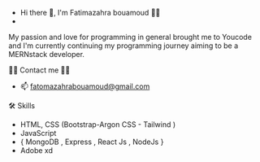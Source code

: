 -  Hi there 👋, I'm Fatimazahra bouamoud 👨‍💻
-  
My passion and love for programming in general brought me to Youcode
and I'm currently continuing my programming journey aiming to be a MERNstack developer.

📇📇 Contact me 📇📇
- 📫 fatomazahrabouamoud@gmail.com
 
🛠 Skills
- HTML, CSS (Bootstrap-Argon CSS - Tailwind )
- JavaScript 
- { MongoDB , Express ,  React Js , NodeJs  } 
- Adobe xd 

